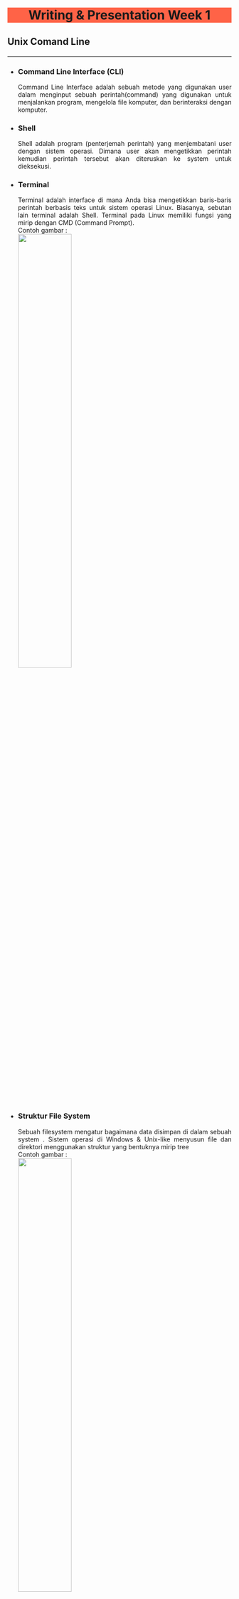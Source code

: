 # <center style="background-color:tomato;">**Writing & Presentation Week 1**

## **Unix Comand Line**<hr>

- ### **Command Line Interface (CLI)** 
  <div align="justify">Command Line Interface adalah sebuah metode yang digunakan user dalam menginput sebuah perintah(command) yang digunakan untuk menjalankan program, mengelola file komputer, dan berinteraksi dengan komputer.

- ### **Shell**
  <div align="justify">Shell adalah program (penterjemah perintah) yang menjembatani user dengan sistem operasi. Dimana user akan mengetikkan perintah kemudian perintah tersebut akan diteruskan ke system untuk dieksekusi.

- ### **Terminal**
  <div align="justify">Terminal adalah interface di mana Anda bisa mengetikkan baris-baris perintah berbasis teks untuk sistem operasi Linux. Biasanya, sebutan lain terminal adalah Shell. Terminal pada Linux memiliki fungsi yang mirip dengan CMD (Command Prompt).
  <br>Contoh gambar :<br>
  <img src="Gambar/Terminal.png" style ="width:50%"/>

- ### **Struktur File System**
  <div align="justify">Sebuah filesystem mengatur bagaimana data disimpan di dalam sebuah system
  . Sistem operasi di Windows & Unix-like menyusun file dan direktori menggunakan struktur yang bentuknya mirip tree
  <br>Contoh gambar :<br>
  <img src="Gambar/FileStrucktur.png" style ="width:50%"/>

- ### **Command**
  - Command “pwd” (print working directory) untuk  melihat nama direktori kita berada saat ini.
  - Command “ls” (lists) untuk melihat isi dari direktori
  - Command “cd”  (change directory) untuk pindah ke
  direktori lain
  - Command “head”, “tail”, dan “cat” untuk isi files di awal, akhir, dan keseluruhan.
  - Command “touch” untuk membuat file
  - Command “mkdir”  untuk membuat directory
  - Command “cp” untuk menyalin file, “cp -R” untuk menyalin directory
  - Command “mv” untuk memindahkan file, “mv -R” untuk memindahkan directory
  - Command “rm” untuk menghapus file, “rm -R” atau “rm -d” untuk menghapus directory


## **Git & Github Dasar**<hr>

- ### **Pengertian Git & Github**
  - #### **Git**
    <div align="justify">Git adalah aplikasi yang digunakan untuk melacak setiap perubahan yang terjadi pada suatu folder atau file. Git biasanya digunakan oleh para programmer sebagai tempat penyimpanan file pemrograman mereka, karena lebih efektif. File -file yg disimpan menggunakan git akan terlacak seluruh perubahannya, termasuk siapa yang mengubah.

  - #### **Github**
    <div align="justify">GitHub merupakan layanan cloud berbasis website yang berguna untuk menyimpan dan mengelola sebuah project menggunakan repository (repo git). 

- ### **Mengapa harus menggunakan GIT dan Github?**
  <div align="justify">Dengan menggunakan GIT dan Github, tujuannya yaitu untuk memudahkan programmer dalam melakukan kolaborasi mengerjakan proyek yang sama tanpa harus repot copy paste folder aplikasi yang terupdate. kita juga tidak perlu menunggu rekan dalam satu tim menyelesaikan suatu program dahulu untuk berkolaborasi. karena kita dapat membuat file didalam projek yang sama atau membuat code di file yang sama dan menyatukannya saat sudah selesai.

- ### **Perintah menggunakan git & github**
  - #### **git config**
    Perintah git yang digunakan untuk mengatur konfigurasi.
    <img src="Gambar/gitconfig.png"/>
    <img src="Gambar/gitconfiglist.png"/>
  - #### **git init**
    Perintah ini digunakan untuk membuat repositori baru.
    <img src="Gambar/gitinit.png"/>
  - #### **git status**
    Perintah git status menampilkan daftar file yang berubah bersama dengan file yang ingin di tambahkan.
    <img src="Gambar/gitstatus.png"/>
  - #### **git add**
    Perintah git add bisa digunakan untuk menambahkan file.
    <img src="Gambar/gitadd.png"/>
  - #### **git commit**
    Perintah git commit digunakan untuk melakukan commit atau menyimpan perubahan pada version control pada git.
    <img src="Gambar/gitcommit.png"/>
  - #### **git remote**
    Perintah git remote akan membuat user terhubung ke remote repository.
    <img src="Gambar/gitremot.png"/>
  - #### **git push**
    git push adalah perintah untuk mengirimkan perubahan ke master branch dari remote repository.
    <img src="Gambar/gitpush.png"/>

## **Html**<hr>
- ### **Pengertian & Fungsi Html**
  <div align="justify">HTML (Hypertext Markup Language) adalah bahasa markup yang digunakan untuk membuat halaman website. Isinya terdiri dari berbagai kode yang dapat menyusun struktur suatu website. HTML sendiri digunakan untuk menampilkan konten pada browser. Contoh konten yang dapat ditampilkan seperti Text, Image, Video, Link, dan masih banyak lainnya.
- ### **Tools Yang Diperlukan Membuat Html**
  - #### **Browser**
    <div align="justify">Ada banyak Browser yang bisa digunakan. Paling recommended bisa menggunakan Google Crome.
  - #### **Code Editor**
    <div align="justify">Direkomendasikan menggunakan Visual Studio Code karena bisa digunakan untuk banyak bahasa pemrograman dan banyak extension yang tersedia.
  - #### **Extension Visual Studio Code**
    - **Live Server**
      <div align="justify">Live server merupakan extensi yang dapat secara otomatis menampilkan perubahan web ketika kita melakukan perubahan pada code html atau pun css.
    - **Prettier**
      <div align="justify">prettier dapat secara otomatis merapikan dan memformat kode sehingga mudah untuk dibaca dan terlihat rapi.
    - **Auto Rename Tag**
      <div align="justify">Auto Rename Tag akan secara otomatis  menganti tag apabila salah satu tag pembuka atau tag penutup diubah.
    - **Auto Close Tag**
      <div align="justify">Ekstensi untuk menambahkan penutup tag secara otomatis pada HTML.
- ### **Struktur Html**
  ```html
  <!DOCTYPE html>
  <html lang="en">
  <head>
      <meta charset="UTF-8">
      <meta http-equiv="X-UA-Compatible" content="IE=edge">
      <meta name="viewport" content="width=A, initial-scale=1.0">
      <title>Belajar Html</title>
  </head>
  <body>
      Ayo belajar Html di Skivul
  </body>
  </html>
  ```
- ### **Html Anotomy**
  <img src="Gambar/htmlanotomy.png"/>

  - HTML Element adalah semua komponen yang menyusun dokumen HTML.
  - Opening Tag (tag pembuka) - contohnya adalah `<p>`.
  - Closing Tag (tag penutup) - contohnya adalah `</p>`.
  - Attribute - contohnya adalah style yang memiliki Value.  
    ```html
    <p style="color: red;">Belajar Bersama Skilvul</p>
    ```
  - Content (konten) yang ingin ditampilkan di browser - contohnya adalah ```Belajar Bersama skilvul```.

- ### **Html Comment**
   ```html
   <!-- ini adalah syntax comment html -->
   <p style="color: red;">Belajar Bersama Skilvul</p> 
   ```
   <div align="justify">Dengan menggunakan HTML Comment, kita dapat memberikan penjelasan maksud dari line code yang kita kerjakan atau bisa digunakan untuk mematikan code.
- ### **HTML Tag**
  - #### **Tag untuk membuat link**
    ``` html
    <a href="https://skilvul.com/">Selamat Datang di Website Skilvul</a>
    ```
    Hasil di Web Browser:
    <img src="Gambar/htmllink.png"/>
  - #### **Tag untuk membuat daftar list**
    - Unodered List
      ```html
      <!-- Unordered List -->
      <ul>
        <li>Belajar Html</li>
        <li>Belajar Css</li>
        <li>Belajar Javasicpt</li>
      </ul>
      ```
      Hasil di Web Browser:
      <img src="Gambar/unorderedlist.png"/>
    - Ordered List
      ```html
      <!-- Ordered List -->
      <ol>
        <li>Kucing</li>
        <li>Anjing</li>
        <li>Ikan</li>
      </ol>
      ```
      Hasil di Web Browser:
      <img src="Gambar/orderedlist.png"/>
  - #### **Tag untuk membuat daftar list**
    ```html
    <img src="./skilvul.png" alt="Skilvul" />
    ```
    Hasil di Web Browser:
    <img src="Gambar/htmlgambar.png"/>
- ### **Semantic Html**
  <div align="justify">Semantic HTML yaitu menggunakan elemen HTML sesuai dengan kebutuhan konten. Contoh yaitu header, footer, nav, section, aside, dll.

  ```html
  <body>

  <header>
    <h1>My Blog</h1>
  </header>

  <nav>
    <a href="#">Home</a> |
    <a href="#">About</a> |
    <a href="#">Contact</a>
  </nav>

  <article>
    <h1>Welcome To My Blog!</h1>
    <p>Perkenalkan nama saya Arif Setiawan. Biasa dipanggil Arif. Saat ini aku tenggah mengikuti Studi Independen Program Skilvul Tech4Impact: Back-end Web Development. 
    </p>
  </article>

  <footer>
    Copyright &copy; 2022 by Arif Setiawan
  </footer>

  </body>
  ```

- ### **Deploy Website**
  Deploy adalah sebuah proses untuk menyebarkan aplikasi yang sudah kita kerjakan supaya bisa digunakan oleh orang-orang. Jika aplikasi kita HTML atau Web App kita perlu mendeploy ke server. Untuk melakukan hal tersebut kita bisa menggunakan layanan yang bernama Netlify

## **Css**<hr>
- ### **Pengertian & Fungsi Css**
  <div align="justify">CSS adalah bahasa yang digunakan untuk mendesain halaman website.Dengan CSS, kita bisa mengubah warna, menggunakan font custom, editing text format, mengatur tata letak, dan lainnya.

- ### **Cara Penggunaan Css**
  - #### **Inline CSS**
    <div align="justify">
    Inline CSS adalah cara kita memberikan attribute style kepada sebuah element dengan menyisipkannya langsung di dalam element HTML tersebut.

    ```css
    <!DOCTYPE html>
    <html>
      <head>
        <title>
          Selamat Datang
        </title>
      </head>
      <body>
        <h1 style="color:blue;">Belajar Css Dasar</h1>
      </body>
    </html>
    ```
  - #### **Internal CSS**
    <div align="justify">

    Kita menggunakan element/tag `<style>` untuk menyisipkan kode CSS. element/tag `<style>` diletakkan di dalam element `<head>`.

    ```css
    !DOCTYPE html>
    <html>
      <head>
        <title>Selamat Datang</title>
        <style>
          body {
            background-color: yellow;
          }
          h1 {
            color: blue;
          }
          p {
            color: red;
          }
        </style>
      </head>
      <body>
        <h1>Website Pertamaku</h1>
        <p>Saya Masih Pemula</p>
      </body>
    </html>
    ```
  
  - #### **External CSS**
    <div align="justify">

    External CSS adalah cara menyisipkan kode CSS dengan cara membuat file CSS terpisah, dan lalu menyambungkannya dengan file HTML dengan menggunakan element `<link>`. Element `<link>` tersebut diletakkan di dalam element `<head>`.

    Contoh:
    memiliki dua file: index.html untuk file HTML-nya dan styles.css untuk file CSS-nya.

    ```css
    <!-- File index.html -->
    <!DOCTYPE html>
    <html>
      <head>
        <title>Selamat Datang</title>
        <link rel="stylesheet" href="styles.css" />
      </head>
      <body>
        <h1>Website Pertamaku</h1>
        <p>Saya Masih Pemula</p>
      </body>
    </html>
    ```
    ```css
    /* File styles.css */
    body {
      background-color: pink;
    }
    h1 {
      color: blue;
    }
    p {
      color: black;
    }
    ```
- ### **Css Syntax**
  <div align="justify">
  
  CSS Syntax adalah syntax yang digunakan untuk menunjuk atau memilih HTML element mana yang ingin diberi style (dihias). CSS syntax terdiri dari selector, property, dan value. Contohnya kita memiliki element heading satu `<h1>` yang ingin kita ubah menjadi warna merah.
  ```css
  h1 {
    color: blue;
  }
  ```
- ### **Access file .css**
  ```html
  <!-- Jika file css sejajar dengan file Html -->
  <link rel="stylesheet" type="text/css" href="style.css"> 
  <!-- Jika file css berada didalam folder yang sejajar dengan file Html -->
  <link rel="stylesheet" type="text/css" href="css/style.css">
  <!-- Jika Html berada didalam folder, Css sejajar dengan folder Html -->
  <link rel="stylesheet" type="text/css" href="../style.css">
  ```
- ### **CSS - Tag Name**
  <div align="justify">Kita bisa menggunakan Tag Elemen HTML secara langsung pada CSS.Jika menggunakan Tag Element, maka ini bersifat global.

  ```html
  <!-- File Html -->
  <body>
  <div>
    <h1>Selamat Datang Di Blog Saya</h1>
    <P>Saya Masih Pemula</P>
  </div>
  <div>
    <h1>My Profile</h1>
    <ol>
      <li>Nama : Arif Setiawan</li>
      <li>Umur : 22 Tahun</li>
      <li>Kampus : Universitas Merdeka Madiun</li>
      <li>Alamat : Ngawi, Jawa Timur</li>
    </ol>
  </div>
  <div>My Gallery</div>
    <img src="profile.png" alt="Foto Saya" width="20%">
  </body>
  </html>
  ```

  ```css
  <!-- File Css -->
  h1 {
    color : aqua;
  }
  ```
  Hasil di Web Browser

  <img src="Gambar/tagname.png">

  Dari contoh gambar diatas Tag Element `<h1>` yang ada di file Html akan ikut berubah semua.

- ### **CSS Class Name**
  <div align="justify">
  Cara menggunakan attribute class pada elemen HTML yaitu dengan cara memanggil nama class tersebut pada file CSS

  ```html
  <!-- File Html -->
  <h1 class="title">My Profile</h1>
  ```

  ```css
  <!-- File Css -->
  .title {
    color : aqua;
  }
  ```
- ### **CSS - ID Name**
  <div align="justify">
  Berbeda dengan Class Name. ID Name bersifat unik artinya hanya ada 1 nama ID pada 1 element HTML.

  ```html
  <!-- File Html -->
  <p id="paragrafSatu">Namaku Arif</p>
  ```
  ```css
  <!-- File Css -->
  #paragrafSatu {
    border: solid red;
  }
  ```

- ### **Flexbox**
  <div align="justify">Flexbox memudahkan para programmer untuk mengatur layout, posisi, dan ukuran dari tiap element di dalamnya.Ada dua istilah penting saat belajar flexbox:

  - *container* adalah element yang membungkus dan mengatur tampilan dari element di dalamnya.
  - *item* adalah element dalam container yang diatur tampilannya.<hr>
  - **Justify - content** digunakan untuk mengatur tata letak antar item child secara horizontal.
  - **Align - content** digunakan untuk mengatur tata letak antar item child secara vertikal atau cross axis.
  - **Flex-grow** digunakan untuk mengatur size suatu item child pada flexbox.
  - **Flex-shrink** digunakan untuk memperkecil size suatu item child secara relatif terhadap item child lainnya.
  - **Flex-basis** digunakan untuk mengatur width setiap item child.

- ### **Hasil Belajar Styling Css**  
  <img src="Gambar/myportfolio.png">

## **Algoritma**<hr>
- ### **Pengertian Algoritma & Struktur Data**
  <div align="justify">

  *Algoritma* adalah sederetan langkah-langkah logis yang disusun secara sistematis untuk memecahkan suatu masalah. Sedangkan *Struktur data* adalah cara penyimpanan , pengorganisasian , dan pengaturan data di dalam media penyimpanan komputer sehingga data tersebut dapat digunakan secara efisien.

- ### **Mengapa kita harus belajar Algoritma?**
  <div align="justify">
  Algoritma diperlukan untuk menulis sebuah program agar hasilnya sesuai harapan. Tanpa adanya algoritma, Kita tidak akan tahu apakah program yang dibuat sudah sesuai harapan dan apakah program yang dibuat benar-benar memecahkan sebuah masalah. Cara terbaik agar kita belajar pemrograman adalah menerapkan algoritma yang telah dibuat sebelumnya. Sehingga algoritma dapat menjadi dasar sebelum pemrograman.

- ### **Kualitas wajib dari Algoritma**
  <div align="justify">

  - Input dan output harus didefinisikan terlebih dahulu dengan tepat
  - Setiap step harus benar-benar clear dan tidak ambigu
  - Algoritma seharusnya tidak mengandung suatu code pada bahasa pemograman tertentu. Algoritma harus dibuat agar dapat digunakan dalam bahasa pemograman apapun.

- ### **Pseudocode**
  <div align="justify">
  Pseudocode adalah menuliskan algoritma dengan umumnya bahasa inggris sebelum kita implementasikan ke bahasa pemograman tertentu.

  - #### **Panduan menulis pseudocode**
    - Huruf kapital digunakan untuk menulis perintah
    - 1 statement hanya terdiri dari 1 baris
    - Menggunakan indentasi
    - Harus bersifat spesifik dan simple

    Contoh :
    ```
    input 1 = 5
    input 2 = 10
    output = input 1 +input 2
    print ("Result", output) 
    ```
  - #### **Conditional**
    <div align="justify">
    Conditional digunakan saat dibutuhkan percabangan kasus. Komputer akan melakukan suatu tindakan jika suatu kondisi terpenuhi.

    ```
    If "Lapar"
    Do "Makan"

    Display "Saya jadi kenyang"
    ```
  - #### **Looping**
    <div align="justify">
    Komputer dapat melakukan sebuah proses yang sama berulang-ulang.Jika membutuhkan perulangan dalam kasus tertentu, kita bisa menggunakan Looping.

    ```
    i = 1
    for (i, 1<=5 , i++){
      print i
    }
    ```
  - #### **Contoh Penerapan Salah Satu Struktur Data  Array Dengan Javascript**

    ```javascript
    let kelas = ["html", "css", "javasricpt"];
    let a;

    for(a = 2; 0 <= a; a--){
    console.log("aku belajar " + kelas[a]);
    }
    ```
## **Javasricpt**<hr>
   - ### **Deskripsi Javasricpt**
     <div align="justify">

     - JavaScript merupakan bahasa pemrograman yang digunakan untuk membuat web menjadi lebih interaktif dan responsive. 
     - Javascript adalah bahasa pemograman yang sangat powerful yang digunakan untuk logic pada sebuah website
     - Untuk menjalankan javascript pada umumnya menggunakan web browser seperti Chrome, Microsoft Edge, Mozila Firefox, kalau pakai code editor Visual Studio Code bisa di bagian console.

  -  ### **Tipe Data di JavaScript**
     - **String** - deretan karakter yang diapit oleh sepasang tanda kutip .

       ```JavaScript
       let name = "Arif Setiawan";
       ```
     - **Number** - bilangan bulat, pecahan, dan lain-lain;

       ```JavaScript
       let umur = 22;
       ```
     - **Boolean** - nilai benar dari sebuah pernyataan yang dituliskan sebagai true atau false;

       ```JavaScript
       let sayang = true;
       let benci = false;
       ```
     - **Null** - sebuah nilai yang berarti kosong atau menunjuk pada nilai yang tidak ada;
       ```JavaScript
       let learning = "Belajar Javascript"
       console.log(learning); //undefined
       ```
     - **Undefined** - berbeda dari null, undefined menandakan kondisi variabel yang belum diberi sebuah nilai. Jadi pernyataan "nilai variabel itu adalah undefined" sebenarnya kurang tepat, sebab variabelnya memang tidak mempunyai sebuah nilai;

       ```JavaScript
       let learning = "Belajar Javascript"
       console.log(learning); //undefined
       ```
     - **Object**- sebuah kumpulan pasangan properti dan nilai. Seperti objek dalam kehidupan sehari-hari saja. Misalnya objek Apel memiliki properti warna dengan nilai merah

       ```JavaScript
       let manusia = {
       nama : "Arif",
       alamat : "Ngawi",
       umur : 30,
       };
       ```
     
   -  ### **Operator Javascript** 
      - **Assignment Operator (=)**
        Assignment operator digunakan untuk menyimpan sebuah nilai pada variabel.

        ```JavaScript
        let bilangan = 10;
        bilangan += 5;

        console.log(bilangan); // Output: 15
        ```
      
      - **Increment dan Decrement**
        
        Gunakan increment atau decrement untuk menambah atau mengurangi sebesar 1 nilai.

        ```JavaScript
        let bilangan = 5;
        bilangan++ ;

        console.log(bilangan); // Output: 6
        ```
      
      - **Arithmetic Operator**
        
        Arithmetic operator adalah operator yang melibatkan operasi matematika.
        - Tambah (+)
        - Kuramg (-)
        - Perkalian (*)
        - Pembagian (/)
        - Modulus (%)

        ```Javascript
        console.log(3+4); // 7
        console.log(8-4); // 4
        console.log(3*4); // 12
        console.log(8/4); // 2
        console.log(8%2); // 0
        ```

      - **Comparison Operator**
        - Comparison operator adalah operator yang membandingkan satu nilai dengan nilai lainnya.
        - Hasil operasi yang melibatkan comparison operator adalah antara true or false
        
        ```Javascript
        8 < 10 //Menghasilkan False
        8 > 10 //Menghasilkan True
        ```
       - **Logical Operator**
         
         Logical operator biasa digunakan untuk sebuah CONDITIONAL pada pemograman.Menghasilkan nilai BOOLEAN yaitu TRUE or FALSE.
         - AND operator : &&
         - OR operator: ||
         - NOT operator: !
    
  - ### **Conditional**
     <div align="justify">
     merupakan statement percabangan yang menggambarkan suatu kondisi, statement akan mengecek kondisi spesifik dan menjalankan perintah berdasarkan kondisi tersebut. Yang dicek adalah apakah kondisi tersebut TRUE (benar). Jika TRUE maka code didalam kondisi tersebut dijalankan. Kondisi tersebut bisa menggunakan  
     
     ``IF, IF.. Else, IF.. Else if Statement``.

     ```Javascript
     let angka = 12
     // kondisi
     if (platNomor % 2 == 0) {
        console.log ("Angka adalah Bilangan Genap")
        }
        else { 
       consolo.log("Angka adalah Bilangan Ganjil")
        }
    ```
}

  - ### **Looping**
    <div align="justify">
    adalah statement yang mengulang atau perulangan sebuah instruksi hingga kondisi terpenuhi atau jika kondisi stop atau berhenti tercapai. Misal menggunakan perulangan 
    
    ``For Loop`` contoh statement
     
    ```JavaScript
        for(let a = 1; a <= 10; a++){
        console.log(a); // 1 2 3 4 5 6 7 8 9 10
        } 
    ```










  

  
    


 


  
  


  

  

  





  



